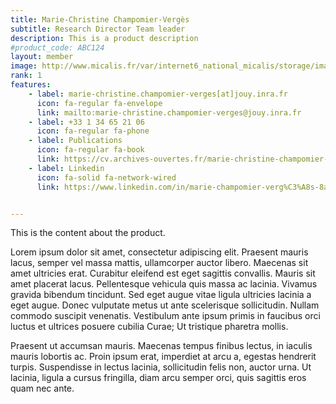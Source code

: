 ```yaml
---
title: Marie-Christine Champomier-Vergès
subtitle: Research Director Team leader
description: This is a product description
#product_code: ABC124
layout: member
image: http://www.micalis.fr/var/internet6_national_micalis/storage/images/poles-et-equipes/pole-ecosystemes-alimentaires-et-digestifs/ecologie-microbienne-des-aliments-marie-champomier-verges/membres-de-l-equipe/marie-christine-champomier-verges/48908-3-fre-FR/Marie-Christine-Champomier-Verges_inra_image.jpg
rank: 1
features:
    - label: marie-christine.champomier-verges[at]jouy.inra.fr
      icon: fa-regular fa-envelope
      link: mailto:marie-christine.champomier-verges@jouy.inra.fr
    - label: +33 1 34 65 21 06
      icon: fa-regular fa-phone
    - label: Publications
      icon: fa-regular fa-book
      link: https://cv.archives-ouvertes.fr/marie-christine-champomier-verges
    - label: Linkedin
      icon: fa-solid fa-network-wired
      link: https://www.linkedin.com/in/marie-champomier-verg%C3%A8s-8a365a87/


---
```


This is the content about the product.

Lorem ipsum dolor sit amet, consectetur adipiscing elit. Praesent mauris lacus, 
semper vel massa mattis, ullamcorper auctor libero. Maecenas sit amet ultricies erat. 
Curabitur eleifend est eget sagittis convallis. Mauris sit amet placerat lacus. 
Pellentesque vehicula quis massa ac lacinia. Vivamus gravida bibendum tincidunt. 
Sed eget augue vitae ligula ultricies lacinia a eget augue. Donec vulputate metus ut ante scelerisque sollicitudin. 
Nullam commodo suscipit venenatis. Vestibulum ante ipsum primis in faucibus orci luctus et ultrices posuere cubilia Curae; Ut tristique pharetra mollis. 

Praesent ut accumsan mauris. Maecenas tempus finibus lectus, in iaculis mauris lobortis ac. 
Proin ipsum erat, imperdiet at arcu a, egestas hendrerit turpis. Suspendisse in lectus lacinia, 
sollicitudin felis non, auctor urna. Ut lacinia, ligula a cursus fringilla, diam arcu semper orci, 
quis sagittis eros quam nec ante.
